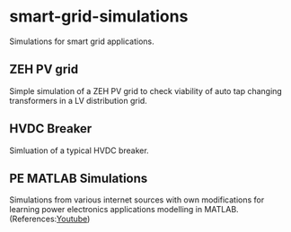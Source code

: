 # smart-grid-simulations
Simulations for smart grid applications.

## ZEH PV grid
Simple simulation of a ZEH PV grid to check viability of auto tap changing transformers in a LV distribution grid. 

## HVDC Breaker
Simluation of a typical HVDC breaker.

## PE MATLAB Simulations
Simulations from various internet sources with own modifications for learning power electronics applications modelling in MATLAB.
(References:[Youtube](https://www.youtube.com/c/nakiguler))
